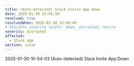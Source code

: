 ```yaml
---
title: (Auto-detected) Slack Invite App Down
date: 2025-01-30 15:56:18
resolved: true
resolvedWhen: 2025-01-30 16:40:49
# Possible severity levels: down, disrupted, notice
severity: disrupted
affected:
  - Slack app
section: issue
---
```


2025-01-30-10-54-03 (Auto-detected) Slack Invite App Down


